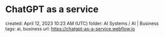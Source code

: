 # ChatGPT as a service

created: April 12, 2023 10:23 AM (UTC)
folder: AI Systems / AI | Business
tags: ai, business
url: https://chatgpt-as-a-service.webflow.io